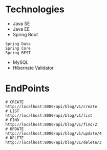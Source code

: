 # Technologies
* Java SE
* Java EE
* Spring Boot
```shell
Spring Data 
Spring Core
Spring REST
```
* MySQL
* Hibernate Validator
# EndPoints
```shell
# CREATE
http://localhost:8080/api/blog/v1/create
# LIST
http://localhost:8080/api/blog/v1/list
# FIND
http://localhost:8080/api/blog/v1/find/2
# UPDATE
http://localhost:8080/api/blog/v1/update/4
# DELETE
http://localhost:8080/api/blog/v1/delete/3
```
